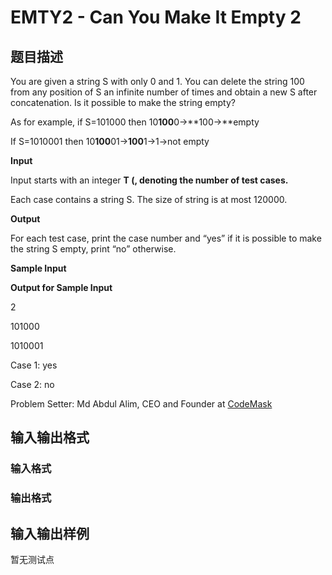 # EMTY2 - Can You Make It Empty 2

## 题目描述

You are given a string S with only 0 and 1. You can delete the string 100 from any position of S an infinite number of times and obtain a new S after concatenation. Is it possible to make the string empty?

As for example, if S=101000 then 10**100**0->**100->**empty

If S=1010001 then 10**100**01->**100**1->1->not empty

**Input**

Input starts with an integer **T (, denoting the number of test cases.**

Each case contains a string S. The size of string is at most 120000.

**Output**

For each test case, print the case number and “yes” if it is possible to make the string S empty, print “no” otherwise.

**Sample Input**

**Output for Sample Input**

2

101000

1010001

Case 1: yes

Case 2: no

Problem Setter: Md Abdul Alim, CEO and Founder at [CodeMask](https://www.facebook.com/codemaskcp/)

## 输入输出格式

### 输入格式

### 输出格式

## 输入输出样例

暂无测试点

